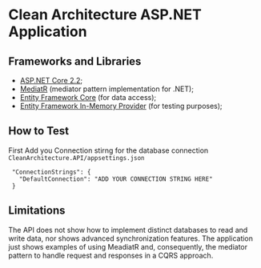 # Clean Architecture ASP.NET Application


## Frameworks and Libraries
- [ASP.NET Core 2.2](https://docs.microsoft.com/pt-br/aspnet/core/?view=aspnetcore-2.2);
- [MediatR](https://github.com/jbogard/MediatR) (mediator pattern implementation for .NET);
- [Entity Framework Core](https://docs.microsoft.com/en-us/ef/core/) (for data access);
- [Entity Framework In-Memory Provider](https://docs.microsoft.com/en-us/ef/core/miscellaneous/testing/in-memory) (for testing purposes);

## How to Test

First Add you Connection stirng for the database connection `CleanArchitecture.API/appsettings.json`

```
 "ConnectionStrings": {
   "DefaultConnection": "ADD YOUR CONNECTION STRING HERE"
 }
```

## Limitations

The API does not show how to implement distinct databases to read and write data, nor shows advanced synchronization features. The application just shows examples of using MeadiatR and, consequently, the mediator pattern to handle request and responses in a CQRS approach.
